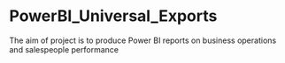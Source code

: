 # PowerBI_Universal_Exports
The aim of project is to produce Power BI reports on business operations and salespeople performance
